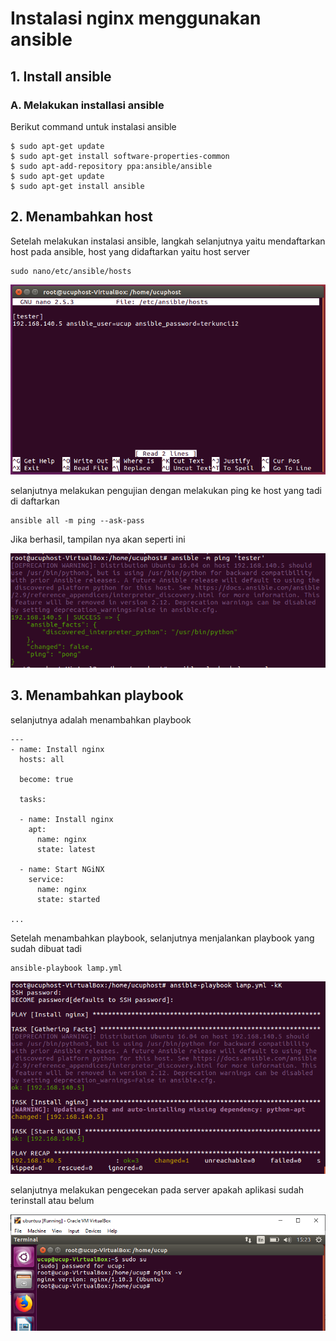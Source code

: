 
# Instalasi nginx menggunakan ansible
## 1. Install ansible
### A. Melakukan installasi ansible
Berikut command untuk instalasi ansible

    $ sudo apt-get update
    $ sudo apt-get install software-properties-common
    $ sudo apt-add-repository ppa:ansible/ansible
    $ sudo apt-get update
    $ sudo apt-get install ansible

## 2. Menambahkan host 
 Setelah melakukan instalasi ansible, langkah selanjutnya yaitu mendaftarkan host pada ansible, host yang didaftarkan yaitu host server 

    sudo nano/etc/ansible/hosts

<img src="pict/11.PNG">

selanjutnya melakukan pengujian dengan melakukan ping ke host yang tadi di daftarkan


    ansible all -m ping --ask-pass



Jika berhasil, tampilan nya akan seperti ini


<img src="pict/12.PNG">


## 3. Menambahkan playbook
selanjutnya adalah menambahkan playbook 

    ---
    - name: Install nginx
      hosts: all
    
      become: true
    
      tasks:
      
      - name: Install nginx
        apt:
          name: nginx
          state: latest
    
      - name: Start NGiNX
        service:
          name: nginx
          state: started
    
    ...

Setelah menambahkan playbook, selanjutnya menjalankan playbook yang sudah dibuat tadi 

    ansible-playbook lamp.yml

<img src="pict/00.PNG">

selanjutnya melakukan pengecekan pada server apakah aplikasi sudah terinstall atau belum
 
<img src="pict/01.PNG">
